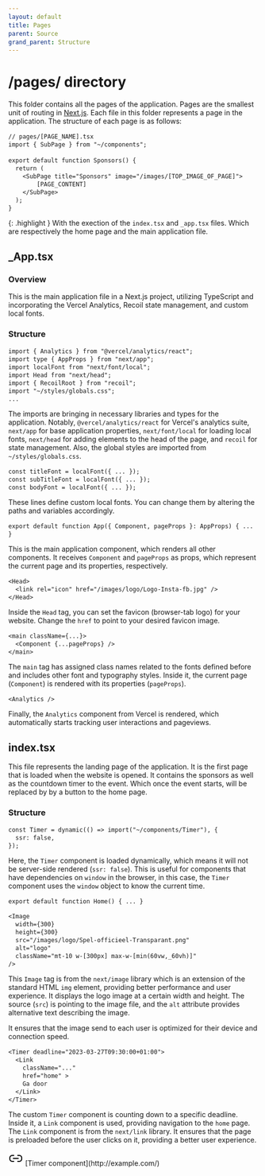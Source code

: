 ```yaml
---
layout: default
title: Pages
parent: Source
grand_parent: Structure
---
```

# /pages/ directory

<!-- explain folder
- what it has to do with Nextjs
- why tsx
- example page structure-->

This folder contains all the pages of the application. Pages are the smallest unit of routing in [Next.js](https://nextjs.org/). Each file in this folder represents a page in the application. The structure of each page is as follows:

```tsx
// pages/[PAGE_NAME].tsx
import { SubPage } from "~/components";

export default function Sponsors() {
  return (
    <SubPage title="Sponsors" image="/images/[TOP_IMAGE_OF_PAGE]">
        [PAGE_CONTENT]
    </SubPage>
  );
}
```
{: .highlight }
With the exection of the `index.tsx` and `_app.tsx` files. Which are respectively the home page and the main application file.

## _App.tsx
### Overview

This is the main application file in a Next.js project, utilizing TypeScript and incorporating the Vercel Analytics, Recoil state management, and custom local fonts.

### Structure

```tsx
import { Analytics } from "@vercel/analytics/react";
import type { AppProps } from "next/app";
import localFont from "next/font/local";
import Head from "next/head";
import { RecoilRoot } from "recoil";
import "~/styles/globals.css";
...
```

The imports are bringing in necessary libraries and types for the application. Notably, `@vercel/analytics/react` for Vercel's analytics suite, `next/app` for base application properties, `next/font/local` for loading local fonts, `next/head` for adding elements to the head of the page, and `recoil` for state management. Also, the global styles are imported from `~/styles/globals.css`.

```tsx
const titleFont = localFont({ ... });
const subTitleFont = localFont({ ... });
const bodyFont = localFont({ ... });
```

These lines define custom local fonts. You can change them by altering the paths and variables accordingly.

```tsx
export default function App({ Component, pageProps }: AppProps) { ... }
```

This is the main application component, which renders all other components. It receives `Component` and `pageProps` as props, which represent the current page and its properties, respectively.

```tsx
<Head>
  <link rel="icon" href="/images/logo/Logo-Insta-fb.jpg" />
</Head>
```

Inside the `Head` tag, you can set the favicon (browser-tab logo) for your website. Change the `href` to point to your desired favicon image.

```tsx
<main className={...}>
  <Component {...pageProps} />
</main>
```
The `main` tag has assigned class names related to the fonts defined before and includes other font and typography styles. Inside it, the current page (`Component`) is rendered with its properties (`pageProps`).

```tsx
<Analytics />
```

Finally, the `Analytics` component from Vercel is rendered, which automatically starts tracking user interactions and pageviews.

## index.tsx

This file represents the landing page of the application. It is the first page that is loaded when the website is opened. It contains the sponsors as well as the countdown timer to the event. Which once the event starts, will be replaced by by a button to the home page.

### Structure

```tsx
const Timer = dynamic(() => import("~/components/Timer"), {
  ssr: false,
});
```

Here, the `Timer` component is loaded dynamically, which means it will not be server-side rendered (`ssr: false`). This is useful for components that have dependencies on `window` in the browser, in this case, the `Timer` component uses the `window` object to know the current time.

```tsx
export default function Home() { ... }
```

```tsx
<Image
  width={300}
  height={300}
  src="/images/logo/Spel-officieel-Transparant.png"
  alt="logo"
  className="mt-10 w-[300px] max-w-[min(60vw,_60vh)]"
/>
```

This `Image` tag is from the `next/image` library which is an extension of the standard HTML `img` element, providing better performance and user experience. It displays the logo image at a certain width and height. The source (`src`) is pointing to the image file, and the `alt` attribute provides alternative text describing the image.

It ensures that the image send to each user is optimized for their device and connection speed.

```tsx
<Timer deadline="2023-03-27T09:30:00+01:00">
  <Link
    className="..."
    href="home" >
    Ga door
  </Link>
</Timer>
```

The custom `Timer` component is counting down to a specific deadline. Inside it, a `Link` component is used, providing navigation to the `home` page. The `Link` component is from the `next/link` library. It ensures that the page is preloaded before the user clicks on it, providing a better user experience.

<img src="/images/icons/link.svg">
[Timer component](http://example.com/)

## 

